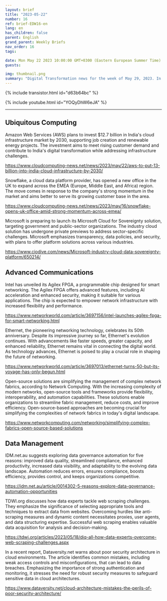 ```yaml
---
layout: brief
title: "2023-05-22"
number: 16
ref: brief-EDW16-en
lang: en
has_children: false
parent: English
grand_parent: Weekly Briefs
nav_order: 16
tags:

date: Mon May 22 2023 10:00:00 GMT+0300 (Eastern European Summer Time)
guests:

img: thumbnail.png
summary: "Digital Transformation news for the week of May 29, 2023. In this episode."
---
```


{% include transistor.html id="d63b64bc" %}



{% include youtube.html id="YOQyDhW6eJA" %}

---

## Ubiquitous Computing

Amazon Web Services (AWS) plans to invest $12.7 billion in India's cloud infrastructure market by 2030, supporting job creation and renewable energy projects. The investment aims to meet rising customer demand and contribute to India's digital transformation while addressing infrastructure challenges.

[https://www.cloudcomputing-news.net/news/2023/may/22/aws-to-put-13-billion-into-india-cloud-infrastructure-by-2030/](https://www.cloudcomputing-news.net/news/2023/may/22/aws-to-put-13-billion-into-india-cloud-infrastructure-by-2030/)

Snowflake, a cloud data platform provider, has opened a new office in the UK to expand across the EMEA (Europe, Middle East, and Africa) region. The move comes in response to the company's strong momentum in the market and aims better to serve its growing customer base in the area.

[https://www.cloudcomputing-news.net/news/2023/may/16/snowflake-opens-uk-office-amid-strong-momentum-across-emea/](https://www.cloudcomputing-news.net/news/2023/may/16/snowflake-opens-uk-office-amid-strong-momentum-across-emea/)

Microsoft is preparing to launch its Microsoft Cloud for Sovereignty solution, targeting government and public-sector organizations. The industry cloud solution has undergone private previews to address sector-specific challenges. Microsoft emphasizes transparency, data policies, and security, with plans to offer platform solutions across various industries.

[https://www.ciodive.com/news/Microsoft-industry-cloud-data-sovereignty-platform/650214/](https://www.ciodive.com/news/Microsoft-industry-cloud-data-sovereignty-platform/650214/)

## Advanced Communications

Intel has unveiled its Agilex FPGA, a programmable chip designed for smart networking. The Agilex FPGA offers advanced features, including AI acceleration and enhanced security, making it suitable for various applications. The chip is expected to empower network infrastructure with increased flexibility and performance.

[https://www.networkworld.com/article/3697156/intel-launches-agilex-fpga-for-smart-networking.html](https://www.networkworld.com/article/3697156/intel-launches-agilex-fpga-for-smart-networking.html)

Ethernet, the pioneering networking technology, celebrates its 50th anniversary. Despite its impressive journey so far, Ethernet's evolution continues. With advancements like faster speeds, greater capacity, and enhanced reliability, Ethernet remains vital in connecting the digital world. As technology advances, Ethernet is poised to play a crucial role in shaping the future of networking.

[https://www.networkworld.com/article/3697013/ethernet-turns-50-but-its-voyage-has-only-begun.html](https://www.networkworld.com/article/3697013/ethernet-turns-50-but-its-voyage-has-only-begun.html)

Open-source solutions are simplifying the management of complex network fabrics, according to Network Computing. With the increasing complexity of modern networks, open-source tools and frameworks provide flexibility, interoperability, and automation capabilities. These solutions enable organizations to streamline fabric management, reduce costs, and improve efficiency. Open-source-based approaches are becoming crucial for simplifying the complexities of network fabrics in today's digital landscape.

[https://www.networkcomputing.com/networking/simplifying-complex-fabrics-open-source-based-solutions](https://www.networkcomputing.com/networking/simplifying-complex-fabrics-open-source-based-solutions)

## Data Management

IDM.net.au suggests exploring data governance automation for five reasons: improved data quality, streamlined compliance, enhanced productivity, increased data visibility, and adaptability to the evolving data landscape. Automation reduces errors, ensures compliance, boosts efficiency, provides control, and keeps organizations competitive.

[https://idm.net.au/article/0014302-5-reasons-explore-data-governance-automation-opportunities](https://idm.net.au/article/0014302-5-reasons-explore-data-governance-automation-opportunities)

TDWI.org discusses how data experts tackle web scraping challenges. They emphasize the significance of selecting appropriate tools and techniques to extract data from websites. Overcoming hurdles like anti-scraping measures and dynamic content necessitates proxies, user agents, and data structuring expertise. Successful web scraping enables valuable data acquisition for analysis and decision-making.

[https://tdwi.org/articles/2023/05/18/diq-all-how-data-experts-overcome-web-scraping-challenges.aspx](https://tdwi.org/articles/2023/05/18/diq-all-how-data-experts-overcome-web-scraping-challenges.aspx)

In a recent report, Dataversity.net warns about poor security architecture in cloud environments. The article identifies common mistakes, including weak access controls and misconfigurations, that can lead to data breaches. Emphasizing the importance of strong authentication and monitoring, it stresses the need for robust security measures to safeguard sensitive data in cloud architectures.

[https://www.dataversity.net/cloud-architecture-mistakes-the-perils-of-poor-security-architecture/](https://www.dataversity.net/cloud-architecture-mistakes-the-perils-of-poor-security-architecture/)


